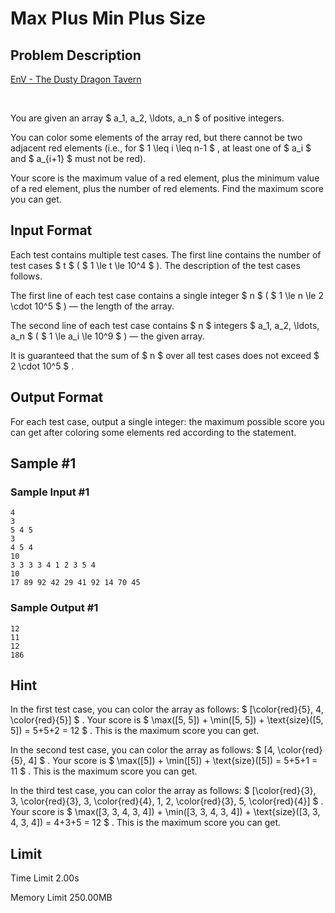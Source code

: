 # Max Plus Min Plus Size

## Problem Description

[EnV - The Dusty Dragon Tavern](https://soundcloud.com/envyofficial/env-the-dusty-dragon-tavern)

⠀



You are given an array $ a_1, a_2, \ldots, a_n $ of positive integers.

You can color some elements of the array red, but there cannot be two adjacent red elements (i.e., for $ 1 \leq i \leq n-1 $ , at least one of $ a_i $ and $ a_{i+1} $ must not be red).

Your score is the maximum value of a red element, plus the minimum value of a red element, plus the number of red elements. Find the maximum score you can get.

## Input Format

Each test contains multiple test cases. The first line contains the number of test cases $ t $ ( $ 1 \le t \le 10^4 $ ). The description of the test cases follows.

The first line of each test case contains a single integer $ n $ ( $ 1 \le n \le 2 \cdot 10^5 $ ) — the length of the array.

The second line of each test case contains $ n $ integers $ a_1, a_2, \ldots, a_n $ ( $ 1 \le a_i \le 10^9 $ ) — the given array.

It is guaranteed that the sum of $ n $ over all test cases does not exceed $ 2 \cdot 10^5 $ .

## Output Format

For each test case, output a single integer: the maximum possible score you can get after coloring some elements red according to the statement.

## Sample #1

### Sample Input #1

```
4
3
5 4 5
3
4 5 4
10
3 3 3 3 4 1 2 3 5 4
10
17 89 92 42 29 41 92 14 70 45
```

### Sample Output #1

```
12
11
12
186
```

## Hint

In the first test case, you can color the array as follows: $ [\color{red}{5}, 4, \color{red}{5}] $ . Your score is $ \max([5, 5]) + \min([5, 5]) + \text{size}([5, 5]) = 5+5+2 = 12 $ . This is the maximum score you can get.

In the second test case, you can color the array as follows: $ [4, \color{red}{5}, 4] $ . Your score is $ \max([5]) + \min([5]) + \text{size}([5]) = 5+5+1 = 11 $ . This is the maximum score you can get.

In the third test case, you can color the array as follows: $ [\color{red}{3}, 3, \color{red}{3}, 3, \color{red}{4}, 1, 2, \color{red}{3}, 5, \color{red}{4}] $ . Your score is $ \max([3, 3, 4, 3, 4]) + \min([3, 3, 4, 3, 4]) + \text{size}([3, 3, 4, 3, 4]) = 4+3+5 = 12 $ . This is the maximum score you can get.

## Limit



Time Limit
2.00s

Memory Limit
250.00MB